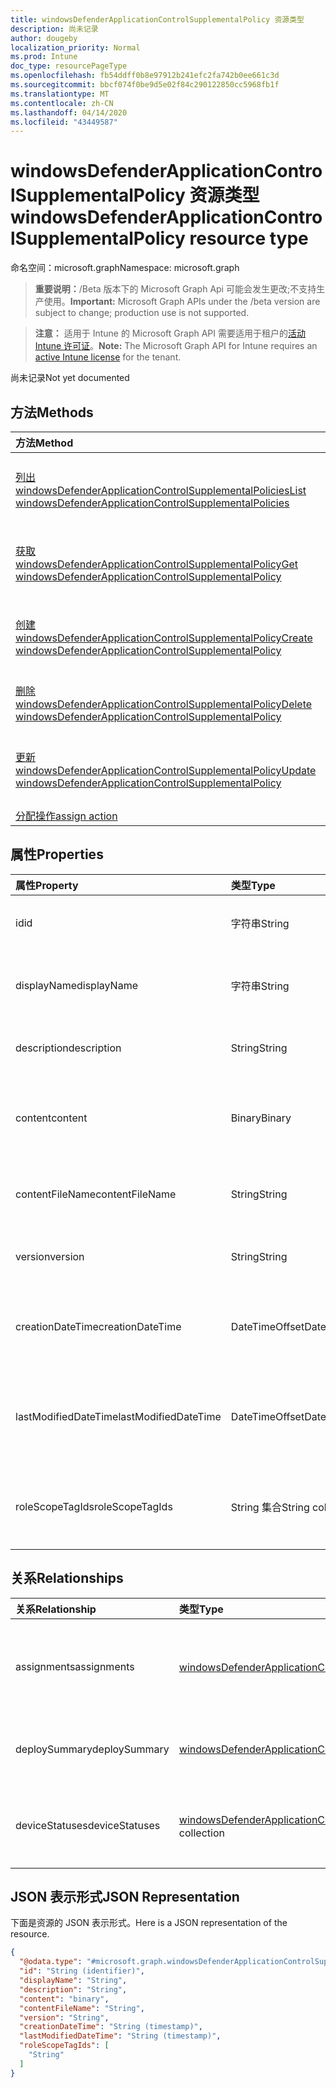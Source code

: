 ```yaml
---
title: windowsDefenderApplicationControlSupplementalPolicy 资源类型
description: 尚未记录
author: dougeby
localization_priority: Normal
ms.prod: Intune
doc_type: resourcePageType
ms.openlocfilehash: fb54ddff0b8e97912b241efc2fa742b0ee661c3d
ms.sourcegitcommit: bbcf074f0be9d5e02f84c290122850cc5968fb1f
ms.translationtype: MT
ms.contentlocale: zh-CN
ms.lasthandoff: 04/14/2020
ms.locfileid: "43449587"
---
```

# <a name="windowsdefenderapplicationcontrolsupplementalpolicy-resource-type"></a><span data-ttu-id="d3d28-103">windowsDefenderApplicationControlSupplementalPolicy 资源类型</span><span class="sxs-lookup"><span data-stu-id="d3d28-103">windowsDefenderApplicationControlSupplementalPolicy resource type</span></span>

<span data-ttu-id="d3d28-104">命名空间：microsoft.graph</span><span class="sxs-lookup"><span data-stu-id="d3d28-104">Namespace: microsoft.graph</span></span>

> <span data-ttu-id="d3d28-105">**重要说明：**/Beta 版本下的 Microsoft Graph Api 可能会发生更改;不支持生产使用。</span><span class="sxs-lookup"><span data-stu-id="d3d28-105">**Important:** Microsoft Graph APIs under the /beta version are subject to change; production use is not supported.</span></span>

> <span data-ttu-id="d3d28-106">**注意：** 适用于 Intune 的 Microsoft Graph API 需要适用于租户的[活动 Intune 许可证](https://go.microsoft.com/fwlink/?linkid=839381)。</span><span class="sxs-lookup"><span data-stu-id="d3d28-106">**Note:** The Microsoft Graph API for Intune requires an [active Intune license](https://go.microsoft.com/fwlink/?linkid=839381) for the tenant.</span></span>

<span data-ttu-id="d3d28-107">尚未记录</span><span class="sxs-lookup"><span data-stu-id="d3d28-107">Not yet documented</span></span>

## <a name="methods"></a><span data-ttu-id="d3d28-108">方法</span><span class="sxs-lookup"><span data-stu-id="d3d28-108">Methods</span></span>
|<span data-ttu-id="d3d28-109">方法</span><span class="sxs-lookup"><span data-stu-id="d3d28-109">Method</span></span>|<span data-ttu-id="d3d28-110">返回类型</span><span class="sxs-lookup"><span data-stu-id="d3d28-110">Return Type</span></span>|<span data-ttu-id="d3d28-111">说明</span><span class="sxs-lookup"><span data-stu-id="d3d28-111">Description</span></span>|
|:---|:---|:---|
|[<span data-ttu-id="d3d28-112">列出 windowsDefenderApplicationControlSupplementalPolicies</span><span class="sxs-lookup"><span data-stu-id="d3d28-112">List windowsDefenderApplicationControlSupplementalPolicies</span></span>](../api/intune-unlock-windowsdefenderapplicationcontrolsupplementalpolicy-list.md)|<span data-ttu-id="d3d28-113">[windowsDefenderApplicationControlSupplementalPolicy](../resources/intune-unlock-windowsdefenderapplicationcontrolsupplementalpolicy.md)集合</span><span class="sxs-lookup"><span data-stu-id="d3d28-113">[windowsDefenderApplicationControlSupplementalPolicy](../resources/intune-unlock-windowsdefenderapplicationcontrolsupplementalpolicy.md) collection</span></span>|<span data-ttu-id="d3d28-114">列出[windowsDefenderApplicationControlSupplementalPolicy](../resources/intune-unlock-windowsdefenderapplicationcontrolsupplementalpolicy.md)对象的属性和关系。</span><span class="sxs-lookup"><span data-stu-id="d3d28-114">List properties and relationships of the [windowsDefenderApplicationControlSupplementalPolicy](../resources/intune-unlock-windowsdefenderapplicationcontrolsupplementalpolicy.md) objects.</span></span>|
|[<span data-ttu-id="d3d28-115">获取 windowsDefenderApplicationControlSupplementalPolicy</span><span class="sxs-lookup"><span data-stu-id="d3d28-115">Get windowsDefenderApplicationControlSupplementalPolicy</span></span>](../api/intune-unlock-windowsdefenderapplicationcontrolsupplementalpolicy-get.md)|[<span data-ttu-id="d3d28-116">windowsDefenderApplicationControlSupplementalPolicy</span><span class="sxs-lookup"><span data-stu-id="d3d28-116">windowsDefenderApplicationControlSupplementalPolicy</span></span>](../resources/intune-unlock-windowsdefenderapplicationcontrolsupplementalpolicy.md)|<span data-ttu-id="d3d28-117">读取[windowsDefenderApplicationControlSupplementalPolicy](../resources/intune-unlock-windowsdefenderapplicationcontrolsupplementalpolicy.md)对象的属性和关系。</span><span class="sxs-lookup"><span data-stu-id="d3d28-117">Read properties and relationships of the [windowsDefenderApplicationControlSupplementalPolicy](../resources/intune-unlock-windowsdefenderapplicationcontrolsupplementalpolicy.md) object.</span></span>|
|[<span data-ttu-id="d3d28-118">创建 windowsDefenderApplicationControlSupplementalPolicy</span><span class="sxs-lookup"><span data-stu-id="d3d28-118">Create windowsDefenderApplicationControlSupplementalPolicy</span></span>](../api/intune-unlock-windowsdefenderapplicationcontrolsupplementalpolicy-create.md)|[<span data-ttu-id="d3d28-119">windowsDefenderApplicationControlSupplementalPolicy</span><span class="sxs-lookup"><span data-stu-id="d3d28-119">windowsDefenderApplicationControlSupplementalPolicy</span></span>](../resources/intune-unlock-windowsdefenderapplicationcontrolsupplementalpolicy.md)|<span data-ttu-id="d3d28-120">创建新的[windowsDefenderApplicationControlSupplementalPolicy](../resources/intune-unlock-windowsdefenderapplicationcontrolsupplementalpolicy.md)对象。</span><span class="sxs-lookup"><span data-stu-id="d3d28-120">Create a new [windowsDefenderApplicationControlSupplementalPolicy](../resources/intune-unlock-windowsdefenderapplicationcontrolsupplementalpolicy.md) object.</span></span>|
|[<span data-ttu-id="d3d28-121">删除 windowsDefenderApplicationControlSupplementalPolicy</span><span class="sxs-lookup"><span data-stu-id="d3d28-121">Delete windowsDefenderApplicationControlSupplementalPolicy</span></span>](../api/intune-unlock-windowsdefenderapplicationcontrolsupplementalpolicy-delete.md)|<span data-ttu-id="d3d28-122">无</span><span class="sxs-lookup"><span data-stu-id="d3d28-122">None</span></span>|<span data-ttu-id="d3d28-123">删除[windowsDefenderApplicationControlSupplementalPolicy](../resources/intune-unlock-windowsdefenderapplicationcontrolsupplementalpolicy.md)。</span><span class="sxs-lookup"><span data-stu-id="d3d28-123">Deletes a [windowsDefenderApplicationControlSupplementalPolicy](../resources/intune-unlock-windowsdefenderapplicationcontrolsupplementalpolicy.md).</span></span>|
|[<span data-ttu-id="d3d28-124">更新 windowsDefenderApplicationControlSupplementalPolicy</span><span class="sxs-lookup"><span data-stu-id="d3d28-124">Update windowsDefenderApplicationControlSupplementalPolicy</span></span>](../api/intune-unlock-windowsdefenderapplicationcontrolsupplementalpolicy-update.md)|[<span data-ttu-id="d3d28-125">windowsDefenderApplicationControlSupplementalPolicy</span><span class="sxs-lookup"><span data-stu-id="d3d28-125">windowsDefenderApplicationControlSupplementalPolicy</span></span>](../resources/intune-unlock-windowsdefenderapplicationcontrolsupplementalpolicy.md)|<span data-ttu-id="d3d28-126">更新[windowsDefenderApplicationControlSupplementalPolicy](../resources/intune-unlock-windowsdefenderapplicationcontrolsupplementalpolicy.md)对象的属性。</span><span class="sxs-lookup"><span data-stu-id="d3d28-126">Update the properties of a [windowsDefenderApplicationControlSupplementalPolicy](../resources/intune-unlock-windowsdefenderapplicationcontrolsupplementalpolicy.md) object.</span></span>|
|[<span data-ttu-id="d3d28-127">分配操作</span><span class="sxs-lookup"><span data-stu-id="d3d28-127">assign action</span></span>](../api/intune-unlock-windowsdefenderapplicationcontrolsupplementalpolicy-assign.md)|<span data-ttu-id="d3d28-128">无</span><span class="sxs-lookup"><span data-stu-id="d3d28-128">None</span></span>|<span data-ttu-id="d3d28-129">尚未记录</span><span class="sxs-lookup"><span data-stu-id="d3d28-129">Not yet documented</span></span>|

## <a name="properties"></a><span data-ttu-id="d3d28-130">属性</span><span class="sxs-lookup"><span data-stu-id="d3d28-130">Properties</span></span>
|<span data-ttu-id="d3d28-131">属性</span><span class="sxs-lookup"><span data-stu-id="d3d28-131">Property</span></span>|<span data-ttu-id="d3d28-132">类型</span><span class="sxs-lookup"><span data-stu-id="d3d28-132">Type</span></span>|<span data-ttu-id="d3d28-133">说明</span><span class="sxs-lookup"><span data-stu-id="d3d28-133">Description</span></span>|
|:---|:---|:---|
|<span data-ttu-id="d3d28-134">id</span><span class="sxs-lookup"><span data-stu-id="d3d28-134">id</span></span>|<span data-ttu-id="d3d28-135">字符串</span><span class="sxs-lookup"><span data-stu-id="d3d28-135">String</span></span>|<span data-ttu-id="d3d28-136">WindowsDefenderApplicationControl 补充策略的键。</span><span class="sxs-lookup"><span data-stu-id="d3d28-136">The key for the WindowsDefenderApplicationControl supplemental policy.</span></span>|
|<span data-ttu-id="d3d28-137">displayName</span><span class="sxs-lookup"><span data-stu-id="d3d28-137">displayName</span></span>|<span data-ttu-id="d3d28-138">字符串</span><span class="sxs-lookup"><span data-stu-id="d3d28-138">String</span></span>|<span data-ttu-id="d3d28-139">WindowsDefenderApplicationControl 补充策略的显示名称。</span><span class="sxs-lookup"><span data-stu-id="d3d28-139">The display name of WindowsDefenderApplicationControl supplemental policy.</span></span>|
|<span data-ttu-id="d3d28-140">description</span><span class="sxs-lookup"><span data-stu-id="d3d28-140">description</span></span>|<span data-ttu-id="d3d28-141">String</span><span class="sxs-lookup"><span data-stu-id="d3d28-141">String</span></span>|<span data-ttu-id="d3d28-142">WindowsDefenderApplicationControl 补充策略的说明。</span><span class="sxs-lookup"><span data-stu-id="d3d28-142">The description of WindowsDefenderApplicationControl supplemental policy.</span></span>|
|<span data-ttu-id="d3d28-143">content</span><span class="sxs-lookup"><span data-stu-id="d3d28-143">content</span></span>|<span data-ttu-id="d3d28-144">Binary</span><span class="sxs-lookup"><span data-stu-id="d3d28-144">Binary</span></span>|<span data-ttu-id="d3d28-145">WindowsDefenderApplicationControl 补充策略内容（以字节数组格式为单位）。</span><span class="sxs-lookup"><span data-stu-id="d3d28-145">The WindowsDefenderApplicationControl supplemental policy content in byte array format.</span></span>|
|<span data-ttu-id="d3d28-146">contentFileName</span><span class="sxs-lookup"><span data-stu-id="d3d28-146">contentFileName</span></span>|<span data-ttu-id="d3d28-147">String</span><span class="sxs-lookup"><span data-stu-id="d3d28-147">String</span></span>|<span data-ttu-id="d3d28-148">WindowsDefenderApplicationControl 补充策略内容的文件名。</span><span class="sxs-lookup"><span data-stu-id="d3d28-148">The WindowsDefenderApplicationControl supplemental policy content's file name.</span></span>|
|<span data-ttu-id="d3d28-149">version</span><span class="sxs-lookup"><span data-stu-id="d3d28-149">version</span></span>|<span data-ttu-id="d3d28-150">String</span><span class="sxs-lookup"><span data-stu-id="d3d28-150">String</span></span>|<span data-ttu-id="d3d28-151">WindowsDefenderApplicationControl 补充策略的版本。</span><span class="sxs-lookup"><span data-stu-id="d3d28-151">The WindowsDefenderApplicationControl supplemental policy's version.</span></span>|
|<span data-ttu-id="d3d28-152">creationDateTime</span><span class="sxs-lookup"><span data-stu-id="d3d28-152">creationDateTime</span></span>|<span data-ttu-id="d3d28-153">DateTimeOffset</span><span class="sxs-lookup"><span data-stu-id="d3d28-153">DateTimeOffset</span></span>|<span data-ttu-id="d3d28-154">上传 WindowsDefenderApplicationControl 补充策略的日期和时间。</span><span class="sxs-lookup"><span data-stu-id="d3d28-154">The date and time when the WindowsDefenderApplicationControl supplemental policy was uploaded.</span></span>|
|<span data-ttu-id="d3d28-155">lastModifiedDateTime</span><span class="sxs-lookup"><span data-stu-id="d3d28-155">lastModifiedDateTime</span></span>|<span data-ttu-id="d3d28-156">DateTimeOffset</span><span class="sxs-lookup"><span data-stu-id="d3d28-156">DateTimeOffset</span></span>|<span data-ttu-id="d3d28-157">上次修改 WindowsDefenderApplicationControl 补充策略的日期和时间。</span><span class="sxs-lookup"><span data-stu-id="d3d28-157">The date and time when the WindowsDefenderApplicationControl supplemental policy was last modified.</span></span>|
|<span data-ttu-id="d3d28-158">roleScopeTagIds</span><span class="sxs-lookup"><span data-stu-id="d3d28-158">roleScopeTagIds</span></span>|<span data-ttu-id="d3d28-159">String 集合</span><span class="sxs-lookup"><span data-stu-id="d3d28-159">String collection</span></span>|<span data-ttu-id="d3d28-160">此 WindowsDefenderApplicationControl 补充策略实体的作用域标记列表。</span><span class="sxs-lookup"><span data-stu-id="d3d28-160">List of Scope Tags for this WindowsDefenderApplicationControl supplemental policy entity.</span></span>|

## <a name="relationships"></a><span data-ttu-id="d3d28-161">关系</span><span class="sxs-lookup"><span data-stu-id="d3d28-161">Relationships</span></span>
|<span data-ttu-id="d3d28-162">关系</span><span class="sxs-lookup"><span data-stu-id="d3d28-162">Relationship</span></span>|<span data-ttu-id="d3d28-163">类型</span><span class="sxs-lookup"><span data-stu-id="d3d28-163">Type</span></span>|<span data-ttu-id="d3d28-164">说明</span><span class="sxs-lookup"><span data-stu-id="d3d28-164">Description</span></span>|
|:---|:---|:---|
|<span data-ttu-id="d3d28-165">assignments</span><span class="sxs-lookup"><span data-stu-id="d3d28-165">assignments</span></span>|<span data-ttu-id="d3d28-166">[windowsDefenderApplicationControlSupplementalPolicyAssignment](../resources/intune-unlock-windowsdefenderapplicationcontrolsupplementalpolicyassignment.md)集合</span><span class="sxs-lookup"><span data-stu-id="d3d28-166">[windowsDefenderApplicationControlSupplementalPolicyAssignment](../resources/intune-unlock-windowsdefenderapplicationcontrolsupplementalpolicyassignment.md) collection</span></span>|<span data-ttu-id="d3d28-167">此 WindowsDefenderApplicationControl 补充策略的关联组分配。</span><span class="sxs-lookup"><span data-stu-id="d3d28-167">The associated group assignments for this WindowsDefenderApplicationControl supplemental policy.</span></span>|
|<span data-ttu-id="d3d28-168">deploySummary</span><span class="sxs-lookup"><span data-stu-id="d3d28-168">deploySummary</span></span>|[<span data-ttu-id="d3d28-169">windowsDefenderApplicationControlSupplementalPolicyDeploymentSummary</span><span class="sxs-lookup"><span data-stu-id="d3d28-169">windowsDefenderApplicationControlSupplementalPolicyDeploymentSummary</span></span>](../resources/intune-unlock-windowsdefenderapplicationcontrolsupplementalpolicydeploymentsummary.md)|<span data-ttu-id="d3d28-170">WindowsDefenderApplicationControl 补充策略部署摘要。</span><span class="sxs-lookup"><span data-stu-id="d3d28-170">WindowsDefenderApplicationControl supplemental policy deployment summary.</span></span>|
|<span data-ttu-id="d3d28-171">deviceStatuses</span><span class="sxs-lookup"><span data-stu-id="d3d28-171">deviceStatuses</span></span>|<span data-ttu-id="d3d28-172">[windowsDefenderApplicationControlSupplementalPolicyDeploymentStatus](../resources/intune-unlock-windowsdefenderapplicationcontrolsupplementalpolicydeploymentstatus.md)集合</span><span class="sxs-lookup"><span data-stu-id="d3d28-172">[windowsDefenderApplicationControlSupplementalPolicyDeploymentStatus](../resources/intune-unlock-windowsdefenderapplicationcontrolsupplementalpolicydeploymentstatus.md) collection</span></span>|<span data-ttu-id="d3d28-173">此 WindowsDefenderApplicationControl 补充策略的设备部署状态列表。</span><span class="sxs-lookup"><span data-stu-id="d3d28-173">The list of device deployment states for this WindowsDefenderApplicationControl supplemental policy.</span></span>|

## <a name="json-representation"></a><span data-ttu-id="d3d28-174">JSON 表示形式</span><span class="sxs-lookup"><span data-stu-id="d3d28-174">JSON Representation</span></span>
<span data-ttu-id="d3d28-175">下面是资源的 JSON 表示形式。</span><span class="sxs-lookup"><span data-stu-id="d3d28-175">Here is a JSON representation of the resource.</span></span>
<!-- {
  "blockType": "resource",
  "keyProperty": "id",
  "@odata.type": "microsoft.graph.windowsDefenderApplicationControlSupplementalPolicy"
}
-->
``` json
{
  "@odata.type": "#microsoft.graph.windowsDefenderApplicationControlSupplementalPolicy",
  "id": "String (identifier)",
  "displayName": "String",
  "description": "String",
  "content": "binary",
  "contentFileName": "String",
  "version": "String",
  "creationDateTime": "String (timestamp)",
  "lastModifiedDateTime": "String (timestamp)",
  "roleScopeTagIds": [
    "String"
  ]
}
```




